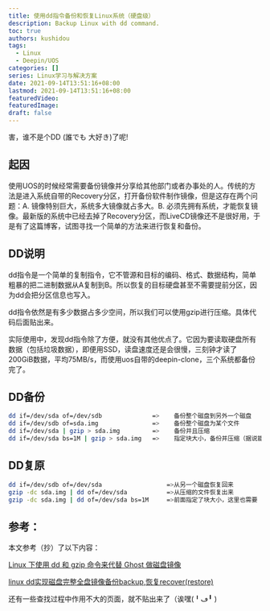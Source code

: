 ```yaml
---
title: 使用dd指令备份和恢复Linux系统（硬盘级）
description: Backup Linux with dd command.
toc: true
authors: kushidou
tags: 
  - Linux
  - Deepin/UOS
categories: []
series: Linux学习与解决方案
date: 2021-09-14T13:51:16+08:00
lastmod: 2021-09-14T13:51:16+08:00
featuredVideo:
featuredImage:
draft: false
---
```


害，谁不是个DD (誰でも 大好き)了呢!

<!--more-->

## 起因

使用UOS的时候经常需要备份镜像并分享给其他部门或者办事处的人。传统的方法是进入系统自带的Recovery分区，打开备份软件制作镜像，但是这存在两个问题：A. 镜像特别巨大，系统多大镜像就占多大。B. 必须先拥有系统，才能恢复镜像。最新版的系统中已经去掉了Recovery分区，而LiveCD镜像还不是很好用，于是有了这篇博客，试图寻找一个简单的方法来进行恢复和备份。

## DD说明

dd指令是一个简单的复制指令，它不管源和目标的编码、格式、数据结构，简单粗暴的把二进制数据从A复制到B。所以恢复的目标硬盘甚至不需要提前分区，因为dd会把分区信息也写入。

dd指令依然是有多少数据占多少空间，所以我们可以使用gzip进行压缩。具体代码后面贴出来。

实际使用中，发现dd指令除了方便，就没有其他优点了。它因为要读取硬盘所有数据（包括垃圾数据），即便用SSD，读盘速度还是会很慢，三刻钟才读了200GiB数据，平均75MB/s，而使用uos自带的deepin-clone，三个系统都备份完了。

## DD备份

```bash
dd if=/dev/sda of=/dev/sdb				=>    备份整个磁盘到另外一个磁盘
dd if=/dev/sdb of=sda.img				=>    备份整个磁盘为某个文件
dd if=/dev/sda | gzip > sda.img    		=>    备份并且压缩
dd if=/dev/sda bs=1M | gzip > sda.img	=>    指定块大小，备份并压缩（据说能提速）
```

## DD复原

```bash
dd if=/dev/sdb of=/dev/sda					=>从另一个磁盘恢复回来
gzip -dc sda.img | dd of=/dev/sda			=>从压缩的文件恢复出来
gzip -dc sda.img | dd of=/dev/sda bs=1M		=>前面指定了块大小，这里也需要
```

## 参考：

本文参考（抄）了以下内容：

[Linux 下使用 dd 和 gzip 命令来代替 Ghost 做磁盘镜像](http://vpsxyz.com/archives/87)

[linux dd实现磁盘完整全盘镜像备份backup,恢复recover(restore)](https://blog.csdn.net/weixin_33971130/article/details/85662628)

还有一些查找过程中作用不大的页面，就不贴出来了（诶嘿(╹ڡ╹ )